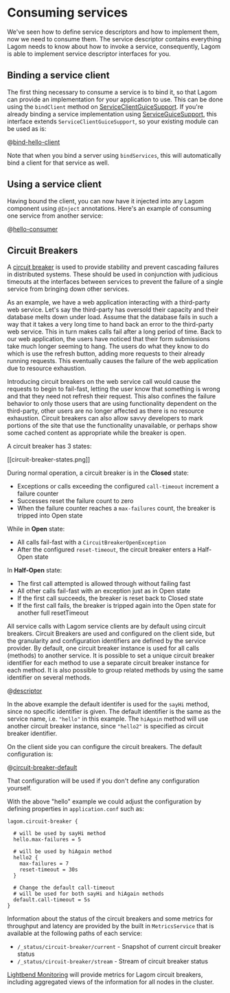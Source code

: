 # Consuming services

We've seen how to define service descriptors and how to implement them, now we need to consume them.  The service descriptor contains everything Lagom needs to know about how to invoke a service, consequently, Lagom is able to implement service descriptor interfaces for you.

## Binding a service client

The first thing necessary to consume a service is to bind it, so that Lagom can provide an implementation for your application to use.  This can be done using the `bindClient` method on [ServiceClientGuiceSupport](api/index.html?com/lightbend/lagom/javadsl/client/ServiceClientGuiceSupport.html).  If you're already binding a service implementation using [ServiceGuiceSupport](api/index.html?com/lightbend/lagom/javadsl/server/ServiceGuiceSupport.html), this interface extends `ServiceClientGuiceSupport`, so your existing module can be used as is:

@[bind-hello-client](code/docs/services/client/Module.java)

Note that when you bind a server using `bindServices`, this will automatically bind a client for that service as well.

## Using a service client

Having bound the client, you can now have it injected into any Lagom component using `@Inject` annotations.  Here's an example of consuming one service from another service:

@[hello-consumer](code/docs/services/ServiceClients.java)

## Circuit Breakers

A [circuit breaker](http://martinfowler.com/bliki/CircuitBreaker.html) is used to provide stability and prevent cascading failures in distributed systems. These should be used in conjunction with judicious timeouts at the interfaces between services to prevent the failure of a single service from bringing down other services.

As an example, we have a web application interacting with a third-party web service. Let's say the third-party has oversold their capacity and their database melts down under load. Assume that the database fails in such a way that it takes a very long time to hand back an error to the third-party web service. This in turn makes calls fail after a long period of time. Back to our web application, the users have noticed that their form submissions take much longer seeming to hang. The users do what they know to do which is use the refresh button, adding more requests to their already running requests. This eventually causes the failure of the web application due to resource exhaustion.

Introducing circuit breakers on the web service call would cause the requests to begin to fail-fast, letting the user know that something is wrong and that they need not refresh their request. This also confines the failure behavior to only those users that are using functionality dependent on the third-party, other users are no longer affected as there is no resource exhaustion. Circuit breakers can also allow savvy developers to mark portions of the site that use the functionality unavailable, or perhaps show some cached content as appropriate while the breaker is open.

A circuit breaker has 3 states:

[[circuit-breaker-states.png]]

During normal operation, a circuit breaker is in the **Closed** state:

* Exceptions or calls exceeding the configured `call-timeout` increment a failure counter
* Successes reset the failure count to zero
* When the failure counter reaches a `max-failures` count, the breaker is tripped into Open state

While in **Open** state:

* All calls fail-fast with a `CircuitBreakerOpenException`
* After the configured `reset-timeout`, the circuit breaker enters a Half-Open state

In **Half-Open** state:

* The first call attempted is allowed through without failing fast
* All other calls fail-fast with an exception just as in Open state
* If the first call succeeds, the breaker is reset back to Closed state
* If the first call fails, the breaker is tripped again into the Open state for another full resetTimeout

All service calls with Lagom service clients are by default using circuit breakers. Circuit Breakers are used and configured on the client side, but the granularity and configuration identifiers are defined by the service provider. By default, one circuit breaker instance is used for all calls (methods) to another service. It is possible to set a unique circuit breaker identifier for each method to use a separate circuit breaker instance for each method. It is also possible to group related methods by using the same identifier on several methods.

@[descriptor](code/docs/services/HelloServiceWithCircuitBreaker.java)

In the above example the default identifer is used for the `sayHi` method, since no specific identifier is given. The default identifier is the same as the service name, i.e. `"hello"` in this example. The `hiAgain` method will use another circuit breaker instance, since `"hello2"` is specified as circuit breaker identifier.

On the client side you can configure the circuit breakers. The default configuration is:

@[circuit-breaker-default](../../../../service/javadsl/client/src/main/resources/reference.conf)

That configuration will be used if you don't define any configuration yourself. 

With the above "hello" example we could adjust the configuration by defining properties in `application.conf` such as:

    lagom.circuit-breaker {
    
      # will be used by sayHi method
      hello.max-failures = 5
      
      # will be used by hiAgain method
      hello2 {
        max-failures = 7
        reset-timeout = 30s
      }
    
      # Change the default call-timeout
      # will be used for both sayHi and hiAgain methods
      default.call-timeout = 5s
    }

Information about the status of the circuit breakers and some metrics for throughput and latency are provided by the built in `MetricsService` that is available at the following paths of each service:

* `/_status/circuit-breaker/current` - Snapshot of current circuit breaker status
* `/_status/circuit-breaker/stream` - Stream of circuit breaker status

[Lightbend Monitoring](http://www.lightbend.com/products/monitoring) will provide metrics for Lagom circuit breakers, including aggregated views of the information for all nodes in the cluster.

